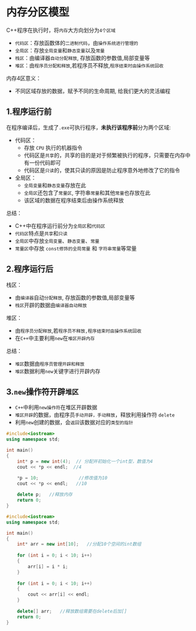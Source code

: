 # 内存分区模型

C++程序在执行时，将`内存`大方向划分为`4个区域`

- `代码区`：存放函数体的`二进制代码`，由`操作系统进行管理的`
- `全局区`：存放`全局变量`和`静态变量`以及`常量`
- `栈区`：由编译器`自动分配释放`, 存放函数的参数值,局部变量等
- `堆区`：由`程序员分配和释放`,若程序员不释放,`程序结束时由操作系统回收`

内存4区意义：

- 不同区域存放的数据，赋予不同的生命周期, 给我们更大的灵活编程



## 1.程序运行前

在程序编译后，生成了`.exe`可执行程序，**未执行该程序前**分为两个区域:

- 代码区：
  - 存放 `CPU` 执行的机器指令
  - 代码区是`共享`的，共享的目的是对于频繁被执行的程序，只需要在内存中有一份代码即可
  - 代码区是`只读`的，使其只读的原因是防止程序意外地修改了它的指令
- 全局区：
  - `全局变量`和`静态变量`存放在此
  - `全局区`还包含了`常量区`, 字符串`常量`和其他`常量`也存放在此
  - 该区域的数据在程序结束后由操作系统释放



总结：

- C++中在程序运行前分为`全局区`和`代码区`
- `代码区`特点是`共享`和`只读`
- `全局区`中存放`全局变量`、`静态变量`、`常量`
- `常量区`中存放 `const修饰的全局常量`  和 `字符串常量`等常量



## 2.程序运行后

栈区：

- 由`编译器`自动`分配释放`, 存放函数的参数值,局部变量等
- `栈区`开辟的数据由`编译器自动释放`

堆区：

- 由`程序员分配释放`,若`程序员不释放,程序结束时由操作系统回收`
- 在`C++`中主要利用`new`在`堆区开辟内存`

总结：

- `堆区`数据由`程序员管理开辟和释放`
- `堆区`数据利用`new`关键字进行开辟内存



## 3.`new`操作符开辟`堆区`

- `C++`中利用`new操作符`在堆区开辟数据
- `堆区开辟`的数据，由程序员`手动开辟，手动释放`，释放利用操作符 `delete`
- 利用`new`创建的数据，会`返回`该数据对应的`类型的指针`



~~~c++
#include<iostream>
using namespace std;

int main()
{
	int* p = new int(4);  // 分配并初始化一个int型，数值为4  
	cout << *p << endl;  //4

	*p = 10;               //修改值为10
	cout << *p << endl;   //10
    
    delete p;   //释放内存
	return 0;
}
~~~

~~~c++
#include<iostream>
using namespace std;

int main()
{
	int* arr = new int[10];   //分配10个空间的int数组
    
	for (int i = 0; i < 10; i++)
	{
		arr[i] = i * i;
	}
    
	for (int i = 0; i < 10; i++)
	{
		cout << arr[i] << endl;
	}
    
	delete[] arr;   //释放数组需要在delete后加[]
	return 0;
}
~~~





